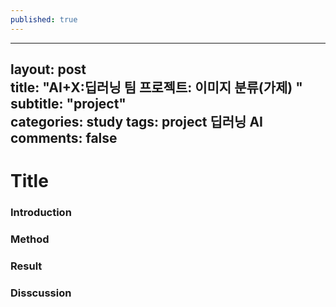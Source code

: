 ```yaml
---
published: true
---
```

---  
layout: post  
title: "AI+X:딥러닝 팀 프로젝트: 이미지 분류(가제) "  
subtitle: "project"  
categories:  study
tags: project 딥러닝 AI 
comments: false  
---  
# Title
### Introduction
### Method
### Result 
### Disscussion
